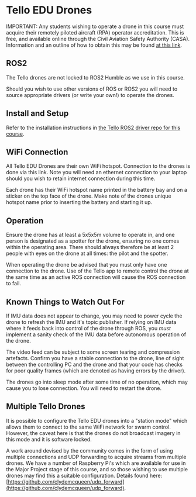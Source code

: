 # Tello EDU Drones

IMPORTANT: Any students wishing to operate a drone in this course must acquire their remotely piloted aircraft (RPA) operator accreditation. This is free, and available online through the Civil Aviation Safety Authority (CASA). Information and an outline of how to obtain this may be found [at this link](https://www.casa.gov.au/drones/get-your-operator-credentials/operator-accreditation).

## ROS2
The Tello drones are not locked to ROS2 Humble as we use in this course.

Should you wish to use other versions of ROS or ROS2 you will need to source appropriate drivers (or write your own!) to operate the drones.

## Install and Setup
Refer to the installation instructions in [the Tello ROS2 driver repo for this course](https://github.com/ACFR-RPG/tello-driver-ros). 


## WiFi Connection
All Tello EDU Drones are their own WiFi hotspot. Connection to the drones is done via this link. Note you will need an ethernet connection to your laptop should you wish to retain internet connection during this time.

Each drone has their WiFi hotspot name printed in the battery bay and on a sticker on the top face of the drone. Make note of the drones unique hotspot name prior to inserting the battery and starting it up.

## Operation
Ensure the drone has at least a 5x5x5m volume to operate in, and one person is designated as a spotter for the drone, ensuring no one comes within the operating area. There should always therefore be at least 2 people with eyes on the drone at all times: the pilot and the spotter. 

When operating the drone be advised that you must only have one connection to the drone. Use of the Tello app to remote control the drone at the same time as an active ROS connection will cause the ROS connection to fail.


## Known Things to Watch Out For
If IMU data does not appear to change, you may need to power cycle the drone to refresh the IMU and it's topic publisher. If relying on IMU data where it feeds back into control of the drone through ROS, you *must* implement a sanity check of the IMU data before autonomous operation of the drone.

The video feed can be subject to some screen tearing and compression artefacts. Confirm you have a stable connection to the drone, line of sight between the controlling PC and the drone and that your code has checks for poor quality frames (which are denoted as having errors by the driver).

The drones go into sleep mode after some time of no operation, which may cause you to lose connection. You will need to restart the drone.


## Multiple Tello Drones
It is possible to configure the Tello EDU drones into a "station mode" which allows them to connect to the same WiFi network for swarm control. However, the caveat here is that the drones do not broadcast imagery in this mode and it is software locked.

A work around devised by the community comes in the form of using multiple connections and UDP forwarding to acquire streams from multiple drones. We have a number of Raspberry Pi's which are available for use in the Major Project stage of this course, and so those wishing to use multiple drones may find this a suitable configuration. Details found here: [https://github.com/clydemcqueen/udp_forward](https://github.com/clydemcqueen/udp_forward).
